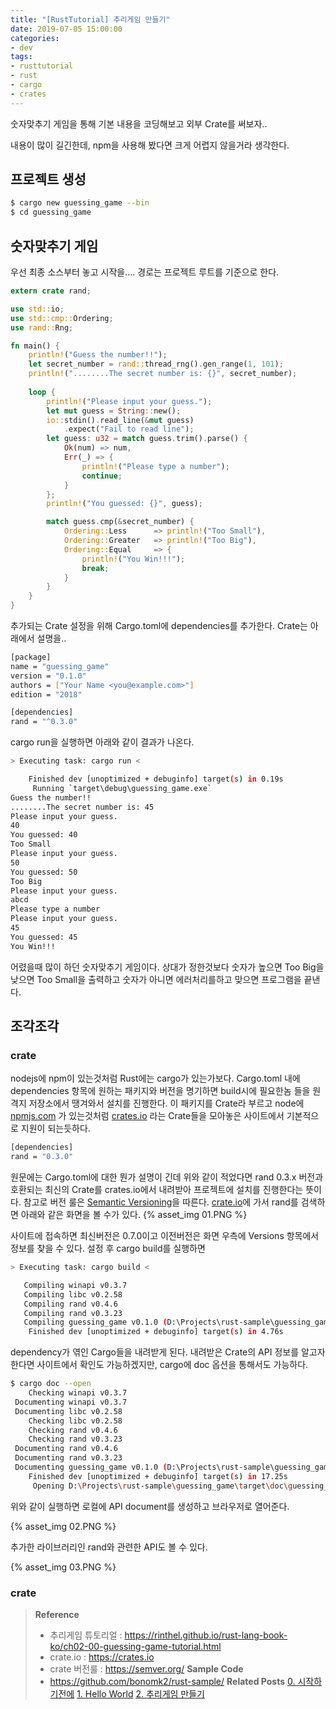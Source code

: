 ```yaml
---
title: "[RustTutorial] 추리게임 만들기"
date: 2019-07-05 15:00:00
categories:
- dev
tags:
- rusttutorial
- rust
- cargo
- crates
---
```


숫자맞추기 게임을 통해 기본 내용을 코딩해보고 외부 Crate를 써보자..

<!-- more -->
내용이 많이 길긴한데, npm을 사용해 봤다면 크게 어렵지 않을거라 생각한다.

## 프로젝트 생성
```sh
$ cargo new guessing_game --bin
$ cd guessing_game
```

## 숫자맞추기 게임
우선 최종 소스부터 놓고 시작을.... 경로는 프로젝트 루트를 기준으로 한다.

```rust [source] src/main.rs
extern crate rand;

use std::io;
use std::cmp::Ordering;
use rand::Rng;

fn main() {
    println!("Guess the number!!");
    let secret_number = rand::thread_rng().gen_range(1, 101);
    println!("........The secret number is: {}", secret_number);
    
    loop {
        println!("Please input your guess.");
        let mut guess = String::new();
        io::stdin().read_line(&mut guess)
            .expect("Fail to read line");
        let guess: u32 = match guess.trim().parse() {
            Ok(num) => num,
            Err(_) => {
                println!("Please type a number");
                continue;
            }
        };
        println!("You guessed: {}", guess);

        match guess.cmp(&secret_number) {
            Ordering::Less      => println!("Too Small"),
            Ordering::Greater   => println!("Too Big"),
            Ordering::Equal     => {
                println!("You Win!!!");
                break;
            }
        }
    }
}
```

추가되는 Crate 설정을 위해 Cargo.toml에 dependencies를 추가한다. Crate는 아래에서 설명을..

```sh [cargo] Cargo.toml
[package]
name = "guessing_game"
version = "0.1.0"
authors = ["Your Name <you@example.com>"]
edition = "2018"

[dependencies]
rand = "^0.3.0"
```

cargo run을 실행하면 아래와 같이 결과가 나온다.

```sh
> Executing task: cargo run <

    Finished dev [unoptimized + debuginfo] target(s) in 0.19s
     Running `target\debug\guessing_game.exe`
Guess the number!!
........The secret number is: 45
Please input your guess.
40
You guessed: 40
Too Small
Please input your guess.
50
You guessed: 50
Too Big
Please input your guess.
abcd
Please type a number
Please input your guess.
45
You guessed: 45
You Win!!!
```

어렸을때 많이 하던 숫자맞추기 게임이다.
상대가 정한것보다 숫자가 높으면 Too Big을 낮으면 Too Small을 출력하고
숫자가 아니면 에러처리를하고 맞으면 프로그램을 끝낸다.

## 조각조각

### crate
nodejs에 npm이 있는것처럼 Rust에는 cargo가 있는가보다.
Cargo.toml 내에 dependencies 항목에 원하는 패키지와 버전을 명기하면 build시에 필요한놈 들을 원격지 저장소에서
땡겨와서 설치를 진행한다. 이 패키지를 Crate라 부르고 node에 [npmjs.com](https://www.npmjs.com/) 가 있는것처럼 [crates.io](https://crates.io/) 라는
Crate들을 모아놓은 사이트에서 기본적으로 지원이 되는듯하다.

```sh Cargo.toml
[dependencies]
rand = "0.3.0"
```
원문에는 Cargo.toml에 대한 뭔가 설명이 긴데 위와 같이 적었다면 rand 0.3.x 버전과 호환되는 최신의 Crate를 crates.io에서
내려받아 프로젝트에 설치를 진행한다는 뜻이다.
참고로 버전 룰은 [Semantic Versioning](https://semver.org/)을 따른다.
[crate.io](https://crates.io)에 가서 rand를 검색하면 아래와 같은 화면을 볼 수가 있다.
{% asset_img 01.PNG %}

사이트에 접속하면 최신버전은 0.7.0이고 이전버전은 화면 우측에 Versions 항목에서 정보를 찾을 수 있다.
설정 후 cargo build를 실행하면
```sh
> Executing task: cargo build <

   Compiling winapi v0.3.7
   Compiling libc v0.2.58
   Compiling rand v0.4.6                                                                   
   Compiling rand v0.3.23                                                                  
   Compiling guessing_game v0.1.0 (D:\Projects\rust-sample\guessing_game)                  
    Finished dev [unoptimized + debuginfo] target(s) in 4.76s 
```
dependency가 엮인 Cargo들을 내려받게 된다.
내려받은 Crate의 API 정보를 알고자 한다면 사이트에서 확인도 가능하겠지만, cargo에 doc 옵션을 통해서도 가능하다.

```sh
$ cargo doc --open
    Checking winapi v0.3.7
 Documenting winapi v0.3.7
 Documenting libc v0.2.58
    Checking libc v0.2.58
    Checking rand v0.4.6                                                                   
    Checking rand v0.3.23                                                                  
 Documenting rand v0.4.6                                                                   
 Documenting rand v0.3.23                                                                  
 Documenting guessing_game v0.1.0 (D:\Projects\rust-sample\guessing_game)                  
    Finished dev [unoptimized + debuginfo] target(s) in 17.25s                             
     Opening D:\Projects\rust-sample\guessing_game\target\doc\guessing_game\index.html 
```
위와 같이 실행하면 로컬에 API document를 생성하고 브라우저로 열어준다.

{% asset_img 02.PNG %}

추가한 라이브러리인 rand와 관련한 API도 볼 수 있다.

{% asset_img 03.PNG %}

### crate


















> **Reference**
> - 추리게임 튜토리얼 : https://rinthel.github.io/rust-lang-book-ko/ch02-00-guessing-game-tutorial.html
> - crate.io : https://crates.io
> - crate 버전룰 : https://semver.org/
> **Sample Code**
> - https://github.com/bonomk2/rust-sample/
> **Related Posts**
> [0. 시작하기전에](../rusttutorial-0-start/)
> [1. Hello World](../rusttutorial-1-env/)
> [2. 추리게임 만들기](../rusttutorial-2-game-tutorial/)
